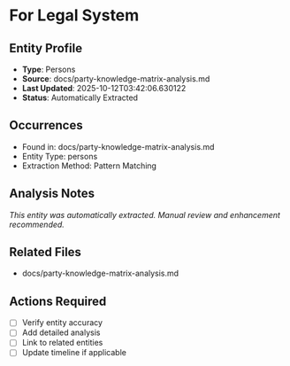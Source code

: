 # For Legal System

## Entity Profile
- **Type**: Persons
- **Source**: docs/party-knowledge-matrix-analysis.md
- **Last Updated**: 2025-10-12T03:42:06.630122
- **Status**: Automatically Extracted

## Occurrences
- Found in: docs/party-knowledge-matrix-analysis.md
- Entity Type: persons
- Extraction Method: Pattern Matching

## Analysis Notes
*This entity was automatically extracted. Manual review and enhancement recommended.*

## Related Files
- docs/party-knowledge-matrix-analysis.md

## Actions Required
- [ ] Verify entity accuracy
- [ ] Add detailed analysis
- [ ] Link to related entities
- [ ] Update timeline if applicable
